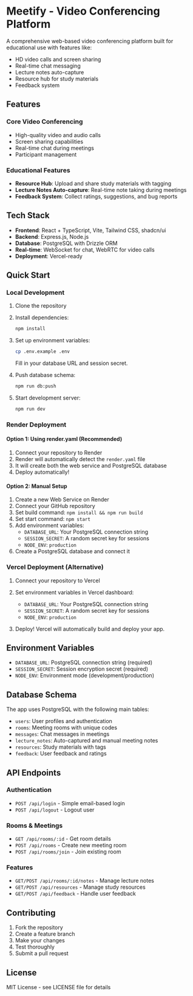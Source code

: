 # Meetify - Video Conferencing Platform

A comprehensive web-based video conferencing platform built for educational use with features like:
- HD video calls and screen sharing
- Real-time chat messaging
- Lecture notes auto-capture
- Resource hub for study materials
- Feedback system

## Features

### Core Video Conferencing
- High-quality video and audio calls
- Screen sharing capabilities
- Real-time chat during meetings
- Participant management

### Educational Features
- **Resource Hub**: Upload and share study materials with tagging
- **Lecture Notes Auto-capture**: Real-time note taking during meetings
- **Feedback System**: Collect ratings, suggestions, and bug reports

## Tech Stack

- **Frontend**: React + TypeScript, Vite, Tailwind CSS, shadcn/ui
- **Backend**: Express.js, Node.js
- **Database**: PostgreSQL with Drizzle ORM
- **Real-time**: WebSocket for chat, WebRTC for video calls
- **Deployment**: Vercel-ready

## Quick Start

### Local Development

1. Clone the repository
2. Install dependencies:
   ```bash
   npm install
   ```

3. Set up environment variables:
   ```bash
   cp .env.example .env
   ```
   Fill in your database URL and session secret.

4. Push database schema:
   ```bash
   npm run db:push
   ```

5. Start development server:
   ```bash
   npm run dev
   ```

### Render Deployment

#### Option 1: Using render.yaml (Recommended)
1. Connect your repository to Render
2. Render will automatically detect the `render.yaml` file
3. It will create both the web service and PostgreSQL database
4. Deploy automatically!

#### Option 2: Manual Setup
1. Create a new Web Service on Render
2. Connect your GitHub repository
3. Set build command: `npm install && npm run build`
4. Set start command: `npm start`
5. Add environment variables:
   - `DATABASE_URL`: Your PostgreSQL connection string
   - `SESSION_SECRET`: A random secret key for sessions
   - `NODE_ENV`: `production`
6. Create a PostgreSQL database and connect it

### Vercel Deployment (Alternative)

1. Connect your repository to Vercel
2. Set environment variables in Vercel dashboard:
   - `DATABASE_URL`: Your PostgreSQL connection string
   - `SESSION_SECRET`: A random secret key for sessions
   - `NODE_ENV`: `production`

3. Deploy! Vercel will automatically build and deploy your app.

## Environment Variables

- `DATABASE_URL`: PostgreSQL connection string (required)
- `SESSION_SECRET`: Session encryption secret (required)
- `NODE_ENV`: Environment mode (development/production)

## Database Schema

The app uses PostgreSQL with the following main tables:
- `users`: User profiles and authentication
- `rooms`: Meeting rooms with unique codes
- `messages`: Chat messages in meetings
- `lecture_notes`: Auto-captured and manual meeting notes
- `resources`: Study materials with tags
- `feedback`: User feedback and ratings

## API Endpoints

### Authentication
- `POST /api/login` - Simple email-based login
- `POST /api/logout` - Logout user

### Rooms & Meetings
- `GET /api/rooms/:id` - Get room details
- `POST /api/rooms` - Create new meeting room
- `POST /api/rooms/join` - Join existing room

### Features
- `GET/POST /api/rooms/:id/notes` - Manage lecture notes
- `GET/POST /api/resources` - Manage study resources
- `GET/POST /api/feedback` - Handle user feedback

## Contributing

1. Fork the repository
2. Create a feature branch
3. Make your changes
4. Test thoroughly
5. Submit a pull request

## License

MIT License - see LICENSE file for details